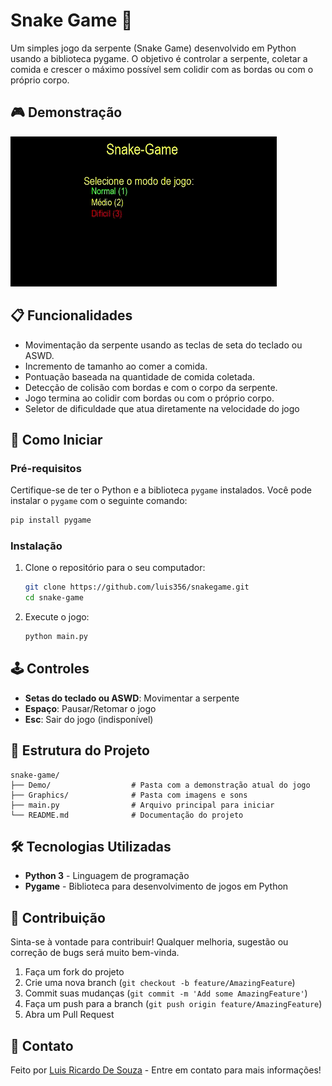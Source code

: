 # Snake Game 🐍

Um simples jogo da serpente (Snake Game) desenvolvido em Python usando a biblioteca pygame. O objetivo é controlar a serpente, coletar a comida e crescer o máximo possível sem colidir com as bordas ou com o próprio corpo.

## 🎮 Demonstração

![Snake Game Demo](Demo/DemoSnakeGame.gif)

## 📋 Funcionalidades

- Movimentação da serpente usando as teclas de seta do teclado ou ASWD.
- Incremento de tamanho ao comer a comida.
- Pontuação baseada na quantidade de comida coletada.
- Detecção de colisão com bordas e com o corpo da serpente.
- Jogo termina ao colidir com bordas ou com o próprio corpo.
- Seletor de dificuldade que atua diretamente na velocidade do jogo

## 🚀 Como Iniciar

### Pré-requisitos

Certifique-se de ter o Python e a biblioteca `pygame` instalados. Você pode instalar o `pygame` com o seguinte comando:

```bash
pip install pygame
```

### Instalação

1. Clone o repositório para o seu computador:
   ```bash
   git clone https://github.com/luis356/snakegame.git
   cd snake-game
   ```

2. Execute o jogo:
   ```bash
   python main.py
   ```

## 🕹️ Controles

- **Setas do teclado ou ASWD**: Movimentar a serpente
- **Espaço**: Pausar/Retomar o jogo
- **Esc**: Sair do jogo (indisponível)

## 📂 Estrutura do Projeto

```plaintext
snake-game/
├── Demo/                  # Pasta com a demonstração atual do jogo 
├── Graphics/              # Pasta com imagens e sons 
├── main.py                # Arquivo principal para iniciar 
└── README.md              # Documentação do projeto
```

## 🛠️ Tecnologias Utilizadas

- **Python 3** - Linguagem de programação
- **Pygame** - Biblioteca para desenvolvimento de jogos em Python

## 🤝 Contribuição
Sinta-se à vontade para contribuir! Qualquer melhoria, sugestão ou correção de bugs será muito bem-vinda.

1. Faça um fork do projeto
2. Crie uma nova branch (`git checkout -b feature/AmazingFeature`)
3. Commit suas mudanças (`git commit -m 'Add some AmazingFeature'`)
4. Faça um push para a branch (`git push origin feature/AmazingFeature`)
5. Abra um Pull Request

## 📧 Contato

Feito por [Luis Ricardo De Souza](https://github.com/luis356) - Entre em contato para mais informações!
